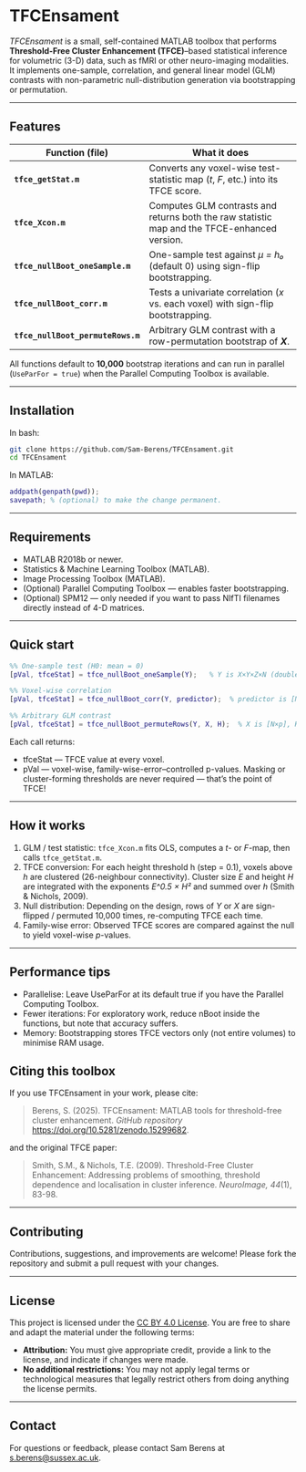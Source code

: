 # TFCEnsament

*TFCEnsament* is a small, self-contained MATLAB toolbox that performs **Threshold-Free Cluster Enhancement (TFCE)**–based statistical inference for volumetric (3-D) data, such as fMRI or other neuro-imaging modalities.  
It implements one-sample, correlation, and general linear model (GLM) contrasts with non-parametric null-distribution generation via bootstrapping or permutation.

---

## Features

| Function (file) | What it does |
|-----------------|--------------|
| **`tfce_getStat.m`** | Converts any voxel-wise test-statistic map (_t_, _F_, etc.) into its TFCE score. |
| **`tfce_Xcon.m`** | Computes GLM contrasts and returns both the raw statistic map and the TFCE-enhanced version. |
| **`tfce_nullBoot_oneSample.m`** | One-sample test against *μ = h₀* (default 0) using sign-flip bootstrapping. |
| **`tfce_nullBoot_corr.m`** | Tests a univariate correlation (*x* vs. each voxel) with sign-flip bootstrapping. |
| **`tfce_nullBoot_permuteRows.m`** | Arbitrary GLM contrast with a row-permutation bootstrap of _**X**_. |

All functions default to **10,000** bootstrap iterations and can run in parallel (`UseParFor = true`) when the Parallel Computing Toolbox is available.

---

## Installation
In bash:
```bash
git clone https://github.com/Sam-Berens/TFCEnsament.git
cd TFCEnsament
```
In MATLAB:
```MATLAB
addpath(genpath(pwd));
savepath; % (optional) to make the change permanent.
```

---

## Requirements
 - MATLAB R2018b or newer.
 - Statistics & Machine Learning Toolbox (MATLAB).
 - Image Processing Toolbox (MATLAB).
 - (Optional) Parallel Computing Toolbox — enables faster bootstrapping.
 - (Optional) SPM12 — only needed if you want to pass NIfTI filenames directly instead of 4-D matrices.

---

## Quick start
```MATLAB
%% One-sample test (H0: mean = 0)
[pVal, tfceStat] = tfce_nullBoot_oneSample(Y);   % Y is X×Y×Z×N (double)

%% Voxel-wise correlation
[pVal, tfceStat] = tfce_nullBoot_corr(Y, predictor);  % predictor is [N×1]

%% Arbitrary GLM contrast
[pVal, tfceStat] = tfce_nullBoot_permuteRows(Y, X, H);  % X is [N×p], H is [1×p]
```
Each call returns:
 - tfceStat — TFCE value at every voxel.
 - pVal — voxel-wise, family-wise-error–controlled p-values.
Masking or cluster-forming thresholds are never required — that’s the point of TFCE!

---

## How it works
 1. GLM / test statistic: <code>tfce_Xcon.m</code> fits OLS, computes a _t_- or _F_-map, then calls <code>tfce_getStat.m</code>.
 2. TFCE conversion: For each height threshold h (step = 0.1), voxels above _h_ are clustered (26-neighbour connectivity). Cluster size _E_ and height _H_ are integrated with the exponents _E^0.5 × H²_ and summed over _h_ (Smith & Nichols, 2009).
 3. Null distribution: Depending on the design, rows of _Y_ or _X_ are sign-flipped / permuted 10,000 times, re-computing TFCE each time.
 4. Family-wise error: Observed TFCE scores are compared against the null to yield voxel-wise _p_-values.

---

## Performance tips
 - Parallelise: Leave UseParFor at its default true if you have the Parallel Computing Toolbox.
 - Fewer iterations: For exploratory work, reduce nBoot inside the functions, but note that accuracy suffers.
 - Memory: Bootstrapping stores TFCE vectors only (not entire volumes) to minimise RAM usage.

## Citing this toolbox
If you use TFCEnsament in your work, please cite:

> Berens, S. (2025). TFCEnsament: MATLAB tools for threshold-free cluster enhancement. _GitHub repository_ https://doi.org/10.5281/zenodo.15299682.

and the original TFCE paper:

> Smith, S.M., & Nichols, T.E. (2009). Threshold-Free Cluster Enhancement: Addressing problems of smoothing, threshold dependence and localisation in cluster inference. _NeuroImage, 44_(1), 83-98.

---

## Contributing
Contributions, suggestions, and improvements are welcome! Please fork the repository and submit a pull request with your changes.

---

## License
This project is licensed under the [CC BY 4.0 License](https://creativecommons.org/licenses/by/4.0/legalcode.en).
You are free to share and adapt the material under the following terms:
- **Attribution:** You must give appropriate credit, provide a link to the license, and indicate if changes were made.
- **No additional restrictions:** You may not apply legal terms or technological measures that legally restrict others from doing anything the license permits.

---

## Contact
For questions or feedback, please contact Sam Berens at [s.berens@sussex.ac.uk](mailto:s.berens@sussex.ac.uk).
